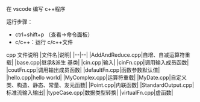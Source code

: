 在 vscode 编写 c++程序

运行步骤：

- ctrl+shift+p （查看->命令面板）
- c/c++：运行 c/c++文件

cpp 文件说明
|文件名|说明|
|--|--|
|AddAndReduce.cpp|自增、自减运算符重载|
|base.cpp|继承&派生 基类|
|cin.cpp|输入|
|cinFn.cpp|调用输入成员函数|
|coutFn.cpp|调用输出成员函数|
|defaultFn.cpp|函数参数默认值|
|hello.cpp|hello world|
|MyComplex.cpp|运算符重载|
|MyDate.cpp|自定义类、构造、静态、常量、友元函数|
|Point.cpp|内联函数|
|StandardOutput.cpp|标准流输入输出|
|typeCase.cpp|数据类型转换|
|virtualFn.cpp|虚函数|
